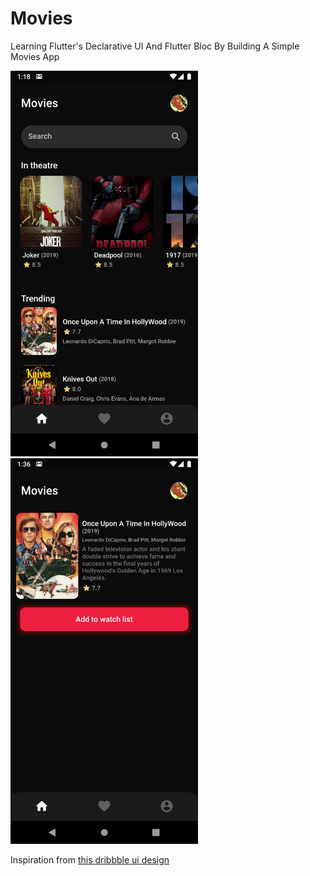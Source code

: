 # Movies

Learning Flutter's Declarative UI And Flutter Bloc By Building A Simple Movies App

<img src="art/movies.png" width="300"/> <img src="art/movie_detail.png" width="300"/>

Inspiration from [this dribbble ui design](https://dribbble.com/shots/11105232-Movie-App-UI/attachments/2704740?mode=media)
